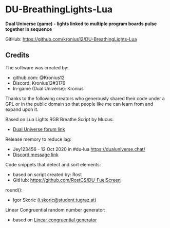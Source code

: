 # DU-BreathingLights-Lua
**Dual Universe (game) - lights linked to multiple program boards pulse together in sequence**

GitHub: https://github.com/kronius12/DU-BreathingLights-Lua

## Credits
The software was created by:
* github.com: @Kronius12
* Discord: Kronius12#3176
* In-game (Dual Universe): Kronius

Thanks to the following creators who generously shared their code under a GPL or in the public domain so that people like me can learn from and expand upon it.

Based on Lua Lights RGB Breathe Script by Mucus:
* [Dual Universe forum link](https://board.dualthegame.com/index.php?/topic/22118-lua-lights-rgb-breathe-script/)

Release memory to reduce lag:
* Jey123456 - 12 Oct 2020 in #du-lua https://dualuniverse.chat/
* [Discord message link](https://discord.com/channels/184691218184273920/748595338813898773/765100919271718912)

Code snippets that detect and sort elements:
* based on script created by: Rost
* GitHub: https://github.com/RostCS/DU-FuelScreen

round():
* Igor Skoric (i.skoric@student.tugraz.at)

Linear Congruential random number generator:
* based on [Linear congruential generator](https://en.wikipedia.org/wiki/Linear_congruential_generator)
